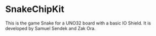 # SnakeChipKit
This is the game Snake for a UNO32 board with a basic IO Shield. It is developed by Samuel Sendek and Zak Ora.
